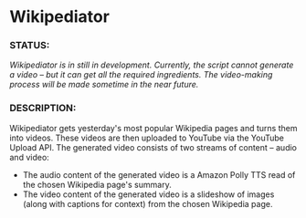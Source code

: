 # Wikipediator

### STATUS:

*Wikipediator is in still in development. Currently, the script cannot generate a video – but it can get all the required ingredients. The video-making process will be made sometime in the near future.*

### DESCRIPTION:

Wikipediator gets yesterday's most popular Wikipedia pages and turns them into videos. These videos are then uploaded to YouTube via the YouTube Upload API. The generated video consists of two streams of content – audio and video:

- The audio content of the generated video is a Amazon Polly TTS read of the chosen Wikipedia page's summary.
- The video content of the generated video is a slideshow of images (along with captions for context) from the chosen Wikipedia page.
